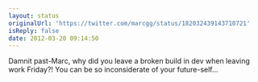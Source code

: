 ```yaml
---
layout: status
originalUrl: 'https://twitter.com/marcgg/status/182032439143710721'
isReply: false
date: 2012-03-20 09:14:50
---
```


Damnit past-Marc, why did you leave a broken build in dev when leaving work Friday?! You can be so inconsiderate of your future-self...
